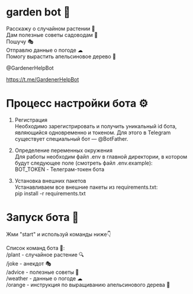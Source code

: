 # garden bot 🌴

Расскажу о случайном растении 🌵                
Дам полезные советы садоводам 📝                
Пошучу 🎭                
Отправлю данные о погоде ☁                
Помогу вырастить апельсиновое дерево 🍊                
  
@GardenerHelpBot

https://t.me/GardenerHelpBot
                  
                  

# Процесс настройки бота ⚙
1. Регистрация          
  Необходимо зарегистрировать и получить уникальный id бота, являющийся одновременно и токеном. Для этого в Telegram существует специальный бот — @BotFather.
  
2. Определение переменных окружения         
Для работы необходим файл .env в главной директории, в котором будут следующее поле (смотреть файл .env.example):  
  BOT_TOKEN - Телеграм-токен бота

3. Установка внешних пакетов          
Устанавливаем все внешние пакеты из requirements.txt:                                 
  pip install -r requirements.txt
  
# Запуск бота 🤖
Жми "start" и используй команды ниже👇

Список команд бота 🧭:  
 /plant - случайное растение 🔍   
 /joke - анекдот 🎭   
 /advice - полезные советы 📝   
 /weather - данные о погоде ☁   
 /orange - инструкция по выращиванию апельсинового дерева 🍊 
